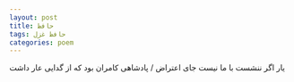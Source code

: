 ```yaml
---
layout: post
title: حافظ
tags: حافظ غزل
categories: poem
---
```


یار اگر ننشست با ما نیست جای اعتراض / پادشاهی کامران بود که از گدایی عار داشت